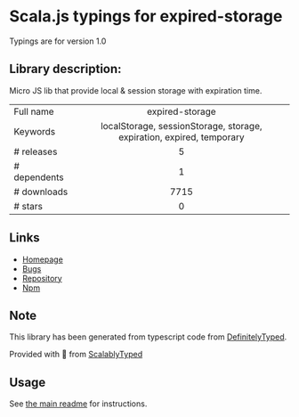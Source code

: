 
# Scala.js typings for expired-storage

Typings are for version 1.0

## Library description:
Micro JS lib that provide local & session storage with expiration time.

|                    |                 |
| ------------------ | :-------------: |
| Full name          | expired-storage |
| Keywords           | localStorage, sessionStorage, storage, expiration, expired, temporary |
| # releases         | 5 |
| # dependents       | 1 |
| # downloads        | 7715 |
| # stars            | 0 |

## Links
- [Homepage](https://github.com/RonenNess/ExpiredStorage/)
- [Bugs](https://github.com/RonenNess/ExpiredStorage/issues)
- [Repository](https://github.com/RonenNess/ExpiredStorage)
- [Npm](https://www.npmjs.com/package/expired-storage)
    


## Note
This library has been generated from typescript code from [DefinitelyTyped](https://definitelytyped.org).

Provided with :purple_heart: from [ScalablyTyped](https://github.com/oyvindberg/ScalablyTyped)

## Usage
See [the main readme](../../readme.md) for instructions.


